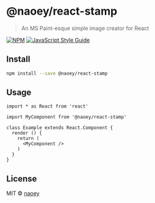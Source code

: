 # @naoey/react-stamp

> An MS Paint-esque simple image creator for React

[![NPM](https://img.shields.io/npm/v/@naoey/react-stamp.svg)](https://www.npmjs.com/package/@naoey/react-stamp) [![JavaScript Style Guide](https://img.shields.io/badge/code_style-standard-brightgreen.svg)](https://standardjs.com)

## Install

```bash
npm install --save @naoey/react-stamp
```

## Usage

```tsx
import * as React from 'react'

import MyComponent from '@naoey/react-stamp'

class Example extends React.Component {
  render () {
    return (
      <MyComponent />
    )
  }
}
```

## License

MIT © [naoey](https://github.com/naoey)
